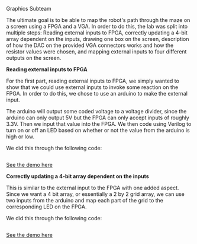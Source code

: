 
Graphics Subteam


The ultimate goal is to be able to map the robot's path through the maze on a screen using a FPGA and a VGA. In order to do this, the lab was split into multiple steps: Reading external inputs to FPGA, correctly updating a 4-bit array dependent on the inputs, drawing one box on the screen, description of how the DAC on the provided VGA connectors works and how the resistor values were chosen, and mapping external inputs to four different outputs on the screen.


**Reading external inputs to FPGA**

For the first part, reading external inputs to FPGA, we simply wanted to show that we could use external inputs to invoke some reaction on the FPGA. In order to do this, we chose to use an arduino to make the external input. 

The arduino will output some coded voltage to a voltage divider, since the arduino can only output 5V but the FPGA can only accept inputs of roughly 3.3V. Then we input that value into the FPGA. We then code using Verilog to turn on or off an LED based on whether or not the value from the arduino is high or low.

We did this through the following code:

```
```

[See the demo here]()

**Correctly updating a 4-bit array dependent on the inputs**

This is similar to the external input to the FPGA with one added aspect. Since we want a 4 bit array, or essentially a 2 by 2 grid array, we can use two inputs from the arduino and map each part of the grid to the corresponding LED on the FPGA.

We did this through the following code:

```
```

[See the demo here]()
